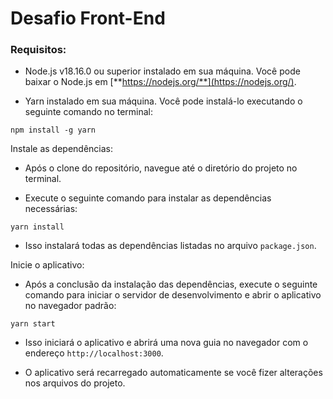 <div>

# Desafio Front-End

</div>

### Requisitos:

-   Node.js v18.16.0 ou superior instalado em sua máquina. Você pode
    baixar o Node.js em [**https://nodejs.org/**](https://nodejs.org/).

-   Yarn instalado em sua máquina. Você pode instalá-lo executando o
    seguinte comando no terminal:

```
npm install -g yarn
```

Instale as dependências:

-   Após o clone do repositório, navegue até o diretório do projeto no
    terminal.

-   Execute o seguinte comando para instalar as dependências
    necessárias:

```
yarn install
```

-   Isso instalará todas as dependências listadas no arquivo
    `package.json`.

Inicie o aplicativo:

-   Após a conclusão da instalação das dependências, execute o seguinte
    comando para iniciar o servidor de desenvolvimento e abrir o
    aplicativo no navegador padrão:

```
yarn start
```

-   Isso iniciará o aplicativo e abrirá uma nova guia no navegador com o
    endereço `http://localhost:3000`.

-   O aplicativo será recarregado automaticamente se você fizer
    alterações nos arquivos do projeto.
